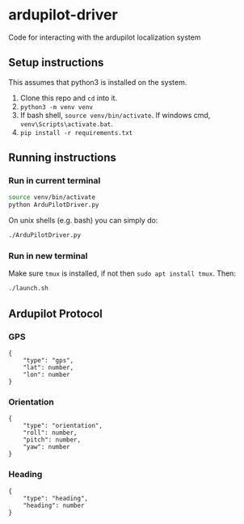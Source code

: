 # ardupilot-driver
Code for interacting with the ardupilot localization system

## Setup instructions

This assumes that python3 is installed on the system.

1. Clone this repo and `cd` into it.
2. `python3 -m venv venv`
3. If bash shell, `source venv/bin/activate`. If windows cmd, `venv\Scripts\activate.bat`.
4. `pip install -r requirements.txt`

## Running instructions

### Run in current terminal

```bash
source venv/bin/activate
python ArduPilotDriver.py
```

On unix shells (e.g. bash) you can simply do:
```bash
./ArduPilotDriver.py
```

### Run in new terminal

Make sure `tmux` is installed, if not then `sudo apt install tmux`. Then:

```bash
./launch.sh
```

## Ardupilot Protocol

### GPS
```
{
    "type": "gps",
    "lat": number,
    "lon": number
}
```

### Orientation
```
{
    "type": "orientation",
    "roll": number,
    "pitch": number,
    "yaw": number
}
```

### Heading
```
{
    "type": "heading",
    "heading": number
}
```
